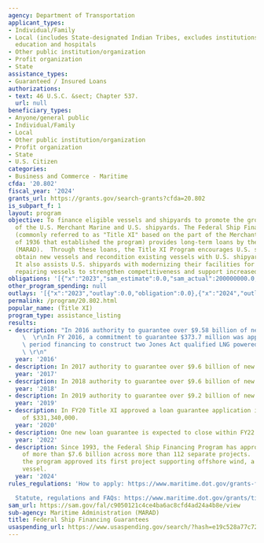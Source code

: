 ```yaml
---
agency: Department of Transportation
applicant_types:
- Individual/Family
- Local (includes State-designated Indian Tribes, excludes institutions of higher
  education and hospitals
- Other public institution/organization
- Profit organization
- State
assistance_types:
- Guaranteed / Insured Loans
authorizations:
- text: 46 U.S.C. &sect; Chapter 537.
  url: null
beneficiary_types:
- Anyone/general public
- Individual/Family
- Local
- Other public institution/organization
- Profit organization
- State
- U.S. Citizen
categories:
- Business and Commerce - Maritime
cfda: '20.802'
fiscal_year: '2024'
grants_url: https://grants.gov/search-grants?cfda=20.802
is_subpart_f: 1
layout: program
objective: To finance eligible vessels and shipyards to promote the growth and modernization
  of the U.S. Merchant Marine and U.S. shipyards. The Federal Ship Financing Program
  (commonly referred to as "Title XI" based on the part of the Merchant Marine Act
  of 1936 that established the program) provides long-term loans by the Maritime Administration
  (MARAD).  Through these loans, the Title XI Program encourages U.S. shipowners to
  obtain new vessels and recondition existing vessels with U.S. shipyards cost effectively.
  It also assists U.S. shipyards with modernizing their facilities for building and
  repairing vessels to strengthen competitiveness and support increased productivity.
obligations: '[{"x":"2023","sam_estimate":0.0,"sam_actual":200000000.0,"usa_spending_actual":0.0},{"x":"2024","sam_estimate":0.0,"sam_actual":0.0,"usa_spending_actual":0.0},{"x":"2025","sam_estimate":0.0,"sam_actual":20000000.0,"usa_spending_actual":0.0}]'
other_program_spending: null
outlays: '[{"x":"2023","outlay":0.0,"obligation":0.0},{"x":"2024","outlay":0.0,"obligation":0.0},{"x":"2025","outlay":0.0,"obligation":0.0}]'
permalink: /program/20.802.html
popular_name: (Title XI)
program_type: assistance_listing
results:
- description: "In 2016 authority to guarantee over $9.58 billion of new guarantees.\
    \  \r\nIn FY 2016, a commitment to guarantee $373.7 million was approved for mortgage\
    \ period financing to construct two Jones Act qualified LNG powered ConRo vessels.\
    \ \r\n"
  year: '2016'
- description: In 2017 authority to guarantee over $9.6 billion of new guarantees.
  year: '2017'
- description: In 2018 authority to guarantee over $9.6 billion of new guarantees.
  year: '2018'
- description: In 2019 authority to guarantee over $9.2 billion of new guarantees.
  year: '2019'
- description: In FY20 Title XI approved a loan guarantee application in the amount
    of $331,340,000.
  year: '2020'
- description: One new loan guarantee is expected to close within FY22.
  year: '2022'
- description: Since 1993, the Federal Ship Financing Program has approved financing
    of more than $7.6 billion across more than 112 separate projects.  In FY 2023,
    the program approved its first project supporting offshore wind, a service operation
    vessel.
  year: '2024'
rules_regulations: 'How to apply: https://www.maritime.dot.gov/grants-finances/title-xi/title-xi-applications

  Statute, regulations and FAQs: https://www.maritime.dot.gov/grants/title-xi/statute-regulations-and-guidance'
sam_url: https://sam.gov/fal/c9050121c4ce4ba6ac8cfd4ad24a4b8e/view
sub-agency: Maritime Administration (MARAD)
title: Federal Ship Financing Guarantees
usaspending_url: https://www.usaspending.gov/search/?hash=e19c528a77c7212eb0562e05b184faa4
---
```

